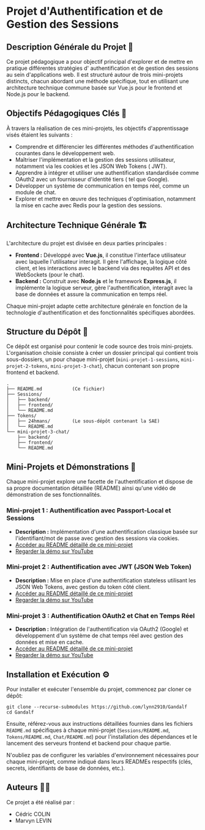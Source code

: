 # Projet d'Authentification et de Gestion des Sessions

## Description Générale du Projet 📖

Ce projet pédagogique a pour objectif principal d'explorer et de mettre en pratique différentes stratégies d'
authentification et de gestion des sessions au sein d'applications web. Il est structuré autour de trois mini-projets
distincts, chacun abordant une méthode spécifique, tout en utilisant une architecture technique commune basée sur Vue.js
pour le frontend et Node.js pour le backend.

## Objectifs Pédagogiques Clés 🎯

À travers la réalisation de ces mini-projets, les objectifs d'apprentissage visés étaient les suivants :

* Comprendre et différencier les différentes méthodes d'authentification courantes dans le développement web.
* Maîtriser l'implémentation et la gestion des sessions utilisateur, notamment via les cookies et les JSON Web Tokens (
  JWT).
* Apprendre à intégrer et utiliser une authentification standardisée comme OAuth2 avec un fournisseur d'identité tiers (
  tel que Google).
* Développer un système de communication en temps réel, comme un module de chat.
* Explorer et mettre en œuvre des techniques d'optimisation, notamment la mise en cache avec Redis pour la gestion des
  sessions.

## Architecture Technique Générale 🏗️

L'architecture du projet est divisée en deux parties principales :

* **Frontend :** Développé avec **Vue.js**, il constitue l'interface utilisateur avec laquelle l'utilisateur interagit.
  Il gère l'affichage, la logique côté client, et les interactions avec le backend via des requêtes API et des
  WebSockets (pour le chat).
* **Backend :** Construit avec **Node.js** et le framework **Express.js**, il implémente la logique serveur, gère
  l'authentification, interagit avec la base de données et assure la communication en temps réel.

Chaque mini-projet adapte cette architecture générale en fonction de la technologie d'authentification et des
fonctionnalités spécifiques abordées.

## Structure du Dépôt 📁

Ce dépôt est organisé pour contenir le code source des trois mini-projets. L'organisation choisie consiste à créer un
dossier principal qui contient trois sous-dossiers, un pour chaque mini-projet (`mini-projet-1-sessions`,
`mini-projet-2-tokens`, `mini-projet-3-chat`), chacun contenant son propre frontend et backend.

```
.
├── README.md           (Ce fichier)
├── Sessions/
│   ├── backend/
│   ├── frontend/
│   └── README.md
├── Tokens/
│   ├── 24hmans/        (Le sous-dépôt contenant la SAE)
│   └── README.md       
└── mini-projet-3-chat/
    ├── backend/
    ├── frontend/
    └── README.md
```

## Mini-Projets et Démonstrations 🚀

Chaque mini-projet explore une facette de l'authentification et dispose de sa propre documentation détaillée (README)
ainsi qu'une vidéo de démonstration de ses fonctionnalités.

### Mini-projet 1 : Authentification avec Passport-Local et Sessions

* **Description :** Implémentation d'une authentification classique basée sur l'identifiant/mot de passe avec gestion
  des sessions via cookies.
* [Accéder au README détaillé de ce mini-projet](Sessions/README.md)
* [Regarder la démo sur YouTube](https://youtu.be/DY2VsaPwzW0)

### Mini-projet 2 : Authentification avec JWT (JSON Web Token)

* **Description :** Mise en place d'une authentification stateless utilisant les JSON Web Tokens, avec gestion du token
  côté client.
* [Accéder au README détaillé de ce mini-projet](Chat/README.md)
* [Regarder la démo sur YouTube](https://youtu.be/JFBEWBJ5Qvg)

### Mini-projet 3 : Authentification OAuth2 et Chat en Temps Réel

* **Description :** Intégration de l'authentification via OAuth2 (Google) et développement d'un système de chat temps
  réel avec gestion des données et mise en cache.
* [Accéder au README détaillé de ce mini-projet](Tokens/README.md)
* [Regarder la démo sur YouTube](https://youtu.be/NlRmwO79oRY)

## Installation et Exécution ⚙️

Pour installer et exécuter l'ensemble du projet, commencez par cloner ce dépôt:

```shell
git clone --recurse-submodules https://github.com/lynn2910/Gandalf
cd Gandalf
```

Ensuite, référez-vous aux instructions
détaillées fournies dans les fichiers `README.md` spécifiques à chaque mini-projet (`Sessions/README.md`,
`Tokens/README.md`, `Chat/README.md`) pour l'installation des dépendances et le lancement
des serveurs frontend et backend pour chaque partie.

N'oubliez pas de configurer les variables d'environnement nécessaires pour chaque mini-projet, comme indiqué dans leurs
READMEs respectifs (clés, secrets, identifiants de base de données, etc.).

## Auteurs 🧑‍💻

Ce projet a été réalisé par :

* Cédric COLIN
* Marvyn LEVIN
